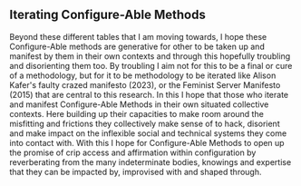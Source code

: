 
## Iterating Configure-Able Methods

Beyond these different tables that I am moving towards, I hope these Configure-Able methods are generative for other to be taken up and manifest by them in their own contexts and through this hopefully troubling and disorienting them too. By troubling I aim not for this to be a final or cure of a methodology, but for it to be methodology to be iterated like Alison Kafer's faulty crazed manifesto (2023), or the Feminist Server Manifesto (2015) that are central to this research. In this I hope that those who iterate and manifest Configure-Able Methods in their own situated collective contexts. Here building up their capacities to make room around the misfitting and frictions they collectively make sense of to hack, disorient and make impact on the inflexible social and technical systems they come into contact with. With this I hope for Configure-Able Methods to open up the promise of crip access and affirmation within configuration by reverberating from the many indeterminate bodies, knowings and expertise that they can be impacted by, improvised with and shaped through.